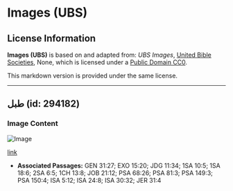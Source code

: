# Images (UBS)

## License Information

**Images (UBS)** is based on and adapted from: _UBS Images_, [United Bible Societies](https://unitedbiblesocieties.org/), None, which is licensed under a [Public Domain CC0](https://creativecommons.org/public-domain/cc0/).

This markdown version is provided under the same license.



--------------------------------

## طبل (id: 294182)

### Image Content

![Image](https://cdn.aquifer.bible/aquifer-content/resources/Media/WEB-0516_drum.jpg)

[link](https://cdn.aquifer.bible/aquifer-content/resources/Media/WEB-0516_drum.jpg)

* **Associated Passages:** GEN 31:27; EXO 15:20; JDG 11:34; 1SA 10:5; 1SA 18:6; 2SA 6:5; 1CH 13:8; JOB 21:12; PSA 68:26; PSA 81:3; PSA 149:3; PSA 150:4; ISA 5:12; ISA 24:8; ISA 30:32; JER 31:4

